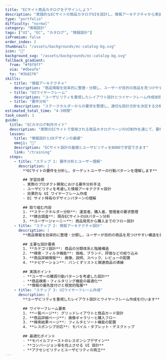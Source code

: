 ```yaml
---
title: "ECサイト商品カタログをデザインしよう"
description: "実践的なECサイトの商品カタログUIを設計し、情報アーキテクチャから実装まで学習します"
type: "portfolio"
difficulty: "normal"
category: "情報設計"
tags: ["UI", "EC", "カタログ", "情報設計"]
isPremium: false
order_index: 2
thumbnail: "/assets/backgrounds/ec-catalog-bg.svg"
icon: "🛒"
background_svg: "/assets/backgrounds/ec-catalog-bg.svg"
fallback_gradient:
  from: "#f0f9ff"
  via: "#dbeafe"
  to: "#3b82f6"
skills:
  - title: "情報アーキテクチャ"
    description: "商品情報を効率的に整理・分類し、ユーザーが目的の商品を見つけやすい構造設計"
  - title: "UIワイヤーフレーム"
    description: "ユーザビリティを重視したレイアウト設計とワイヤーフレーム作成技術"
  - title: "要件分析"
    description: "ステークホルダーからの要求を整理し、適切な設計方針を決定する分析手法"
estimated_total_time: "4-5時間"
task_count: 3
guide:
  title: "ECカタログ制作ガイド"
  description: "実際のECサイトで使用される商品カタログページのUI制作を通じて、要件分析から情報アーキテクチャ、ワイヤーフレーム作成まで実践的なデザインプロセスを学習します"
  lesson:
    title: "情報設計とUXデザインの基礎"
    emoji: "🛒"
    description: "ECサイト設計の基礎とユーザビリティをBONOで学習できます"
    link: "/training"
  steps:
    - title: "ステップ 1: 要件分析とユーザー理解"
      description: |
        **ECサイトの要件を分析し、ターゲットユーザーの行動パターンを理解します**
        
        ## 学習目標
        - 実際のプロダクト開発における要件分析手法
        - ユーザビリティを考慮した情報アーキテクチャ設計
        - 効果的な UI ワイヤーフレーム作成
        - EC サイト特有のデザインパターンの理解
        
        ## 取り組む内容
        1. **ステークホルダー分析**: 運営者、購入者、管理者の要求整理
        2. **競合調査**: 既存ECサイトのUXパターン分析
        3. **ユーザージャーニー**: 商品発見から購入までのフロー設計
    - title: "ステップ 2: 情報アーキテクチャ設計"
      description: |
        **商品情報を効率的に整理・分類し、ユーザーが目的の商品を見つけやすい構造を設計します**
        
        ## 主要な設計要素
        1. **カテゴリ設計**: 商品の分類体系と階層構造
        2. **検索・フィルタ機能**: 価格、ブランド、評価などの絞り込み
        3. **商品詳細情報**: 画像、説明、スペック、レビューの配置
        4. **ナビゲーション**: パンくずリストと関連商品の導線
        
        ## 実践ポイント
        - **ユーザーの購買行動パターンを考慮した設計**
        - **商品検索・フィルタリング機能の最適化**
        - **情報の優先度付けと視覚的階層**
    - title: "ステップ 3: UIワイヤーフレーム作成"
      description: |
        **ユーザビリティを重視したレイアウト設計とワイヤーフレーム作成を行います**
        
        ## ワイヤーフレーム要素
        1. **一覧ページ**: グリッドレイアウトと商品カード設計
        2. **商品詳細ページ**: 画像ギャラリーと購入フロー
        3. **検索結果ページ**: フィルタとソート機能の配置
        4. **レスポンシブ対応**: モバイル・タブレット・デスクトップ
        
        ## 最適化ポイント
        - **モバイルファーストのレスポンシブデザイン**
        - **コンバージョン率を向上させる UI 設計**
        - **アクセシビリティとユーザビリティの両立**
---
```

